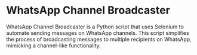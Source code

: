 # WhatsApp Channel Broadcaster

WhatsApp Channel Broadcaster is a Python script that uses Selenium to automate sending messages on WhatsApp channels. This script simplifies the process of broadcasting messages to multiple recipients on WhatsApp, mimicking a channel-like functionality.
